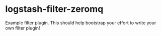 # logstash-filter-zeromq
Example filter plugin. This should help bootstrap your effort to write your own filter plugin!
